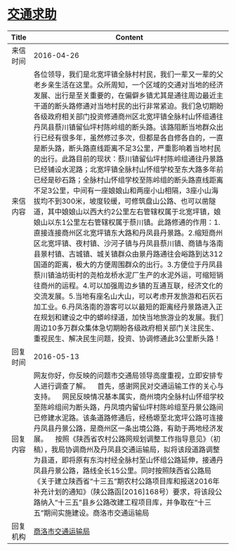 # <a href="http://www.shangluo.gov.cn/zmhd/ldxxxx.jsp?urltype=leadermail.LeaderMailContentUrl&wbtreeid=1112&leadermailid=3600">交通求助</a>
|Title|Content|
|:---:|---|
|来信时间|2016-04-26|
|来信内容|各位领导，我们是北宽坪镇全脉村村民，我们一辈又一辈的父老乡亲生活在这里。众所周知，一个区域的交通对当地的经济发展、出行是至关重要的，在偏僻乡镇尤其是通往周边最近主干道的断头路修通对当地村民的出行非常紧迫。我们急切期盼各级政府相关部门投资修通商州区北宽坪镇全脉村山怀组通往丹凤县蔡川镇留仙坪村陈岭组的断头路。该路阻断当地群众出行已经有很多年，虽然修过多次，但都是各自修各自的，一直是断头路，断头路直线距离不足3公里，严重影响着当地村民的出行。此路目前的现状：蔡川镇留仙坪村陈岭组通往丹景路已经铺设水泥路；北宽坪镇全脉村山怀组学校至东大路多年前已经是砂石路；全脉村山怀组学校至陈岭组的断头路直线距离不足3公里，中间有一座娘娘山和两座小山相隔，3座小山海拔均不到300米，坡度较缓，可修筑盘山公路、也可以凿隧道，其中娘娘山以西大约2公里左右管辖权属于北宽坪镇，娘娘山以东1公里左右管辖权属于蔡川镇。此路修通的作用：1.直接连接商州区北宽坪镇东大路和丹凤县丹景路。2.缩短商州区北宽坪镇、夜村镇、沙河子镇与丹凤县蔡川镇、商镇与洛南县景村镇、古城镇、城关镇群众由景丹路通往会峪路到达312国道的距离，极大的方便周围群众的出行。3.方便位于丹凤县蔡川镇油坊街村的尧柏龙桥水泥厂生产的水泥外运，可缩短销往商州的运程。4.可以加强周边乡镇的互通互联，经济文化的交流发展。5.当地有座名山大山，可以考虑开发旅游和石灰石加工业。6.丹凤洛南的游客可以以最短的距离经丹景路进入正在规划和建设之中的蟒岭绿道，加快当地旅游业的发展。我们周边10多万群众集体急切期盼各级政府相关部门关注民生、重视民生、解决民生问题，投资、协调修通此3公里断头路！|
|回复时间|2016-05-13|
|回复内容|网友你好，你反映的问题市交通局领导高度重视，立即安排专人进行调查了解。    首先，感谢网民对交通运输工作的关心与支持。    网民反映情况基本属实，商州境内全脉村山怀组学校至陈岭组间为断头路，丹凤境内留仙坪村陈岭组至丹景公路间已修建水泥路。该条道路修通后，经杨塬至北宽坪公路可连接丹凤县丹景公路，是商州区一条出境公路，有助于两地经济发展。    按照《陕西省农村公路网规划调整工作指导意见》（初稿），我局协调商州及丹凤县交通运输局，拟将该段道路调整为县道，即将原有东沟村经全脉村至山怀组公路延伸，接通丹凤县丹景公路，路线全长15公里。同时按照陕西省公路局《关于建立陕西省“十三五”期农村公路项目库和报送2016年补充计划的通知》（陕公路函[2016]168号）要求，将该段公路纳入“十三五”县乡公路改建工程项目库，并争取在“十三五”期间实施建设。商洛市交通运输局|
|回复机构|<a href="../../categories/agencies/商洛市交通运输局.md">商洛市交通运输局</a>|
